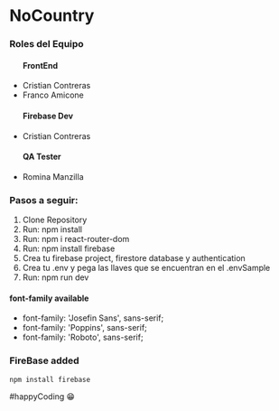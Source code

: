 # NoCountry

### Roles del Equipo
<ul>
    <h4>FrontEnd</h4>
    <li>Cristian Contreras</li>
    <li>Franco Amicone</li>
    <h4>Firebase Dev</h4>
    <li>Cristian Contreras</li>
     <h4>QA Tester</h4>
    <li>Romina Manzilla</li>
</ul>

### Pasos a seguir:
<ol>
    <li>Clone Repository</li>
    <li>Run: npm install</li>
    <li>Run: npm i react-router-dom</li>
    <li>Run: npm install firebase</li>
    <li>Crea tu firebase project, firestore database y authentication</li>
    <li>Crea tu .env y pega las llaves que se encuentran en el .envSample</li>
    <li>Run: npm run dev</li>
</ol>

<h4>font-family available</h4>
    <ul>
        <li>font-family: 'Josefin Sans', sans-serif;</li>
        <li>font-family: 'Poppins', sans-serif;</li>
        <li>font-family: 'Roboto', sans-serif;</li>
    </ul>

### FireBase added
    npm install firebase

#happyCoding 😁
